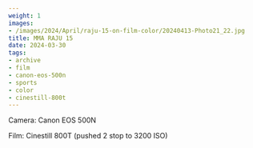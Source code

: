 ```yaml
---
weight: 1
images:
- /images/2024/April/raju-15-on-film-color/20240413-Photo21_22.jpg
title: MMA RAJU 15
date: 2024-03-30
tags:
- archive
- film
- canon-eos-500n
- sports
- color
- cinestill-800t
---
```


Camera: Canon EOS 500N

Film: Cinestill 800T (pushed 2 stop to 3200 ISO)